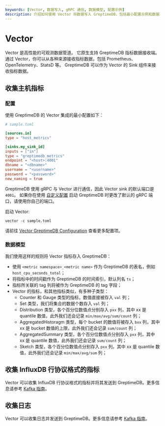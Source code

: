 ```yaml
---
keywords: [Vector, 数据写入, gRPC 通信, 数据模型, 配置示例]
description: 介绍如何使用 Vector 将数据写入 GreptimeDB，包括最小配置示例和数据模型的映射规则。
---
```


# Vector

Vector 是高性能的可观测数据管道。
它原生支持 GreptimeDB 指标数据接收端。
通过 Vector，你可以从各种来源接收指标数据，包括 Prometheus、OpenTelemetry、StatsD 等。
GreptimeDB 可以作为 Vector 的 Sink 组件来接收指标数据。

## 收集主机指标

### 配置

使用 GreptimeDB 的 Vector 集成的最小配置如下：

```toml
# sample.toml

[sources.in]
type = "host_metrics"

[sinks.my_sink_id]
inputs = ["in"]
type = "greptimedb_metrics"
endpoint = "<host>:4001"
dbname = "<dbname>"
username = "<username>"
password = "<password>"
new_naming = true
```

GreptimeDB 使用 gRPC 与 Vector 进行通信，因此 Vector sink 的默认端口是 `4001`。
如果你在使用 [自定义配置](/user-guide/deployments/configuration.md#configuration-file) 启动 GreptimeDB 时更改了默认的 gRPC 端口，请使用你自己的端口。

启动 Vector:

```
vector -c sample.toml
```

请前往 [Vector GreptimeDB Configuration](https://vector.dev/docs/reference/configuration/sinks/greptimedb_metrics/) 查看更多配置项。

### 数据模型

我们使用这样的规则将 Vector 指标存入 GreptimeDB：

- 使用 `<metric namespace>_<metric name>` 作为 GreptimeDB 的表名，例如 `host_cpu_seconds_total`；
- 将指标中的时间戳作为 GreptimeDB 的时间索引，默认列名 `ts`；
- 指标所关联的 tag 列将被作为 GreptimeDB 的 tag 字段；
- Vector 的指标，和其他指标类似，有多种子类型：
  - Counter 和 Gauge 类型的指标，数值直接被存入 `val` 列；
  - Set 类型，我们将集合的数据个数存入 `val` 列；
  - Distribution 类型，各个百分位数值点分别存入 `pxx` 列，其中 xx 是 quantile 数值，此外我们还会记录 `min/max/avg/sum/count` 列；
  - AggregatedHistoragm 类型，每个 bucket 的数值将被存入 `bxx` 列，其中 xx 是 bucket 数值的上限，此外我们还会记录 `sum/count` 列；
  - AggregatedSummary 类型，各个百分位数值点分别存入 `pxx` 列，其中 xx 是 quantile 数值，此外我们还会记录 `sum/count` 列；
  - Sketch 类型，各个百分位数值点分别存入 `pxx` 列，其中 xx 是 quantile 数值，此外我们还会记录 `min/max/avg/sum` 列；

## 收集 InfluxDB 行协议格式的指标

Vector 可以收集 InfluxDB 行协议格式的指标并将其发送到 GreptimeDB。更多信息请参考 [Kafka 指南](/user-guide/ingest-data/for-observerbility/kafka.md#指标)。


## 收集日志

Vector 可以收集日志并发送到 GreptimeDB。更多信息请参考 [Kafka 指南](/user-guide/ingest-data/for-observerbility/kafka.md#日志)。


